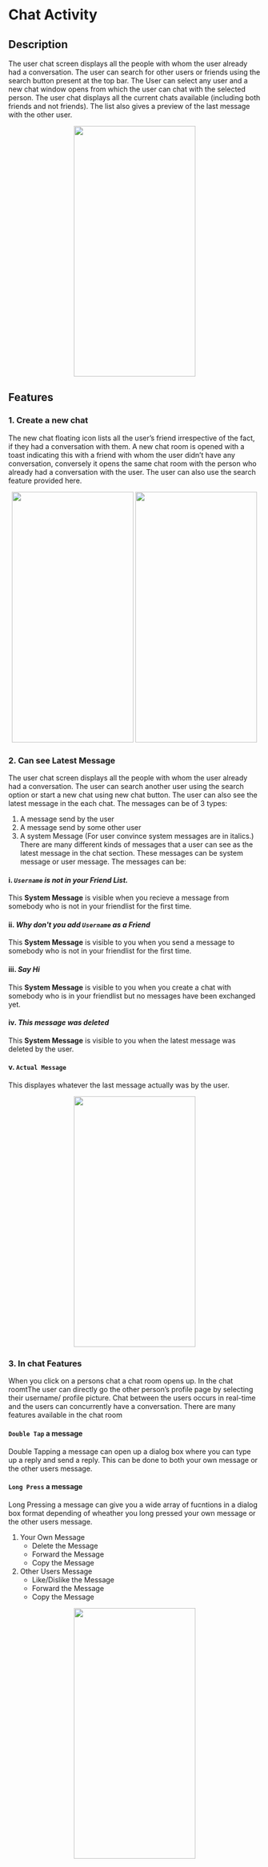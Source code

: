 # Chat Activity

## Description 
The user chat screen displays all the people with whom the user already had a conversation. The user can search for other users or friends using the search button present at the top bar. The User can select any user and a new chat window opens from which the user can chat with the selected person. The user chat displays all the current chats available (including both friends and not friends). The list also gives a preview of the last message with the other user.

<p align="center">
    
 <img width="243" height="500" src="https://user-images.githubusercontent.com/53811147/123051304-43b5e180-d41f-11eb-8b3a-146d2c28ea05.png" > 
</p>

## Features
### 1. Create a new chat
The new chat floating icon lists all the user’s friend irrespective of the fact, if they had a conversation with them. A new chat room is opened with a toast indicating this with a friend with whom the user didn’t have any conversation, conversely it opens the same chat room with the person who already had a conversation with the user. The user can also use the search feature provided here.

<p align="center">
    
 <img width="243" height="500" src="https://user-images.githubusercontent.com/53811147/123051908-dc4c6180-d41f-11eb-9042-7b634bb9feb6.png" > 
    <img width="243" height="500" src="https://user-images.githubusercontent.com/53811147/123051916-deaebb80-d41f-11eb-920e-2cd27aabb020.png" > 
</p>

### 2. Can see Latest Message
The user chat screen displays all the people with whom the user already had a conversation. The user can search another user using the search option or start a new chat using new chat button. The user can also see the latest message in the each chat. The messages can be of 3 types:
1. A message send by the user
2. A message send by some other user
3. A system Message (For user convince system messages are in italics.)
There are many different kinds of messages that a user can see as the latest message in the chat section. These messages can be system message or user message. The messages can be: <br>
#### i. *```Username``` is not in your Friend List.*
This **System Message** is visible when you recieve a message from somebody who is not in your friendlist for the first time.  
#### ii. *Why don't you add ```Username``` as a Friend* 
This **System Message** is visible to you when you send a message to somebody who is not in your friendlist for the first time. 
#### iii. *Say Hi* 
This **System Message** is visible to you when you create a chat with somebody who is in your friendlist but no messages have been exchanged yet. 
#### iv. *This message was deleted* 
This **System Message** is visible to you when the latest message was deleted by the user. 
#### v. ```Actual Message```
This displayes whatever the last message actually was by the user.
<p align="center">
    
 <img width="243" height="500" src="https://user-images.githubusercontent.com/53811147/123051304-43b5e180-d41f-11eb-8b3a-146d2c28ea05.png" > 
</p>

### 3. In chat Features
When you click on a persons chat a chat room opens up. In the chat roomtThe user can directly go the other person’s profile page by selecting their username/ profile picture. Chat between the users occurs in real-time and the users can concurrently have a conversation. There are many features available in the chat room
#### ```Double Tap``` a message
Double Tapping a message can open up a dialog box where you can type up a reply and send a reply. This can be done to both your own message or the other users message.
#### ```Long Press``` a message
Long Pressing a message can give you a wide array of fucntions in a dialog box format depending of wheather you long pressed your own message or the other users message.
1. Your Own Message
    * Delete the Message
    * Forward the Message
    * Copy the Message
2. Other Users Message
    * Like/Dislike the Message
    * Forward the Message
    * Copy the Message

<p align="center">
    
 <img width="243" height="500" src="https://user-images.githubusercontent.com/53811147/123056748-d5741d80-d424-11eb-83ca-1d0e42a1d81b.gif" > 
</p>


